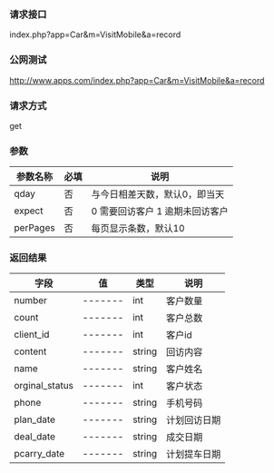 ### **请求接口**
index.php?app=Car&m=VisitMobile&a=record



### **公网测试**
http://www.apps.com/index.php?app=Car&m=VisitMobile&a=record

### **请求方式**
get


### **参数**
| 参数名称  |必填|     说明      |
|------|-----|------|
| qday| 否 |   与今日相差天数，默认0，即当天|
| expect     | 否 |   0 需要回访客户 1 逾期未回访客户   |
| perPages     | 否 |   每页显示条数，默认10   |
### **返回结果**
|字段        |值          |类型    |说明        |
| ---------  |--------    |-------- |--------  |
|number|-------   |int  |客户数量  |
|count| -------     |int    |客户总数     |
|client_id| -------     |int    |客户id     |
|content| -------     |string   |回访内容   |
|name| -------     |string    |客户姓名     |
|orginal_status| -------     |int    |客户状态     |
|phone| -------     |string    |手机号码     |
|plan_date| -------     |string   |计划回访日期     |
|deal_date| -------     |string   |成交日期    |
|pcarry_date| -------     |string   |计划提车日期   |